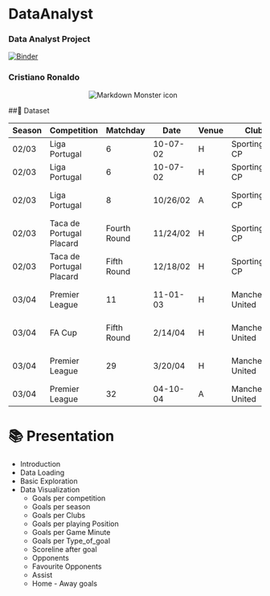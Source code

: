 # DataAnalyst
 ### Data Analyst Project


[![Binder](https://mybinder.org/badge_logo.svg)](https://mybinder.org/v2/gh/YoussefAkuma/DataAnalyst0/main?labpath=index.ipynb)

### Cristiano Ronaldo

<img src="https://imagevars.gulfnews.com/2022/11/11/Cristiano-Ronaldo_18465bad2cc_large.jpg" alt="Markdown Monster icon" style="float: center;
margin-left: 160px" />

##:file_folder: Dataset

|Season|Competition             |Matchday    |Date    |Venue|Club             |Opponent               |Result|Playing_Position|Minute|At_score|Type             |Goal_assist   |
|------|------------------------|------------|--------|-----|-----------------|-----------------------|------|----------------|------|--------|-----------------|--------------|
|02/03 |Liga Portugal           |6           |10-07-02|H    |Sporting CP      |Moreirense FC          |3:00  |LW              |34    |2:00    |Solo run         |              |
|02/03 |Liga Portugal           |6           |10-07-02|H    |Sporting CP      |Moreirense FC          |3:00  |LW              |90+5  |3:00    |Header           |Rui Jorge     |
|02/03 |Liga Portugal           |8           |10/26/02|A    |Sporting CP      |Boavista FC            |1:02  |                |88    |1:02    |Right-footed shot|Carlos Martins|
|02/03 |Taca de Portugal Placard|Fourth Round|11/24/02|H    |Sporting CP      |CD Estarreja           |4:01  |                |67    |3:00    |Left-footed shot |Cesar Prates  |
|02/03 |Taca de Portugal Placard|Fifth Round |12/18/02|H    |Sporting CP      |FC Oliveira do Hospital|8:01  |                |13    |3:00    |                 |              |
|03/04 |Premier League          |11          |11-01-03|H    |Manchester United|Portsmouth FC          |3:00  |RW              |80    |2:00    |Direct free kick |              |
|03/04 |FA Cup                  |Fifth Round |2/14/04 |H    |Manchester United|Manchester City        |4:02  |RW              |74    |3:00    |Right-footed shot|              |
|03/04 |Premier League          |29          |3/20/04 |H    |Manchester United|Tottenham Hotspur      |3:00  |                |89    |2:00    |Right-footed shot|              |
|03/04 |Premier League          |32          |04-10-04|A    |Manchester United|Birmingham City        |1:02  |                |60    |1:01    |Header           |Ryan Giggs    |

# :books: Presentation

* Introduction
* Data Loading
* Basic Exploration
* Data Visualization
   * Goals per competition
   * Goals per season
   * Goals per Clubs
   * Goals per playing Position
   * Goals per Game Minute
   * Goals per Type_of_goal
   * Scoreline after goal
   * Opponents
   * Favourite Opponents
   * Assist
   * Home - Away goals


